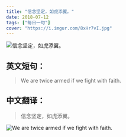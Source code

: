```yaml
---
title: "信念坚定，如虎添翼。"
date: 2018-07-12
tags: ["每日一句"]
cover: "https://i.imgur.com/8xHr7vI.jpg"
---
```


![信念坚定，如虎添翼。](https://i.imgur.com/XlkV7CF.jpg)

## 英文短句：
> We are twice armed if we fight with faith.

<!--more-->

## 中文翻译：
> 信念坚定，如虎添翼。

![We are twice armed if we fight with faith.](https://i.imgur.com/se7iYo5.jpg)

